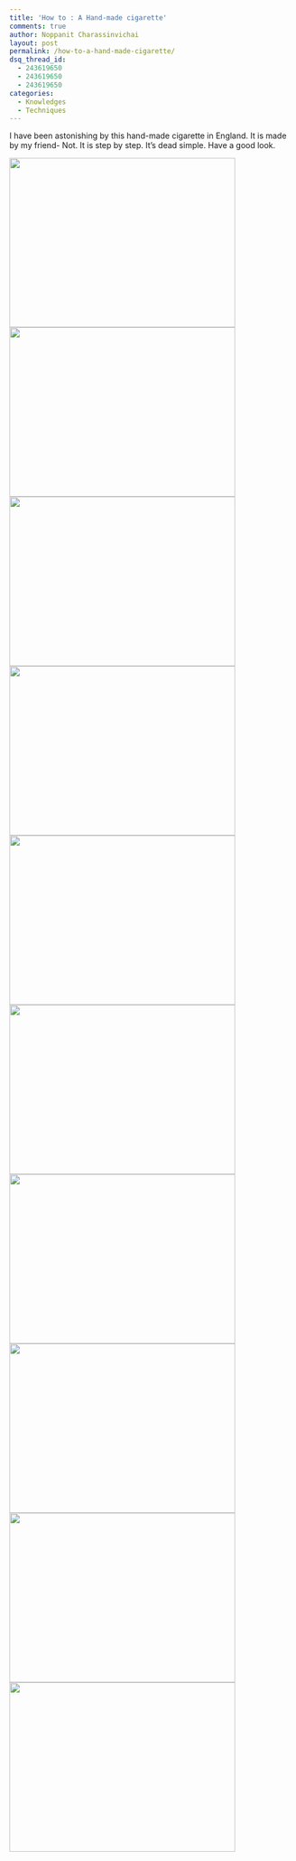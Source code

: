 ```yaml
---
title: 'How to : A Hand-made cigarette'
comments: true
author: Noppanit Charassinvichai
layout: post
permalink: /how-to-a-hand-made-cigarette/
dsq_thread_id:
  - 243619650
  - 243619650
  - 243619650
categories:
  - Knowledges
  - Techniques
---
```

I have been astonishing by this hand-made cigarette in England. It is made by my friend- Not. It is step by step. It&#8217;s dead simple. Have a good look.

<img src="http://i2.photobucket.com/albums/y41/newbie_toy/IMG_9730.jpg" height="300" width="400" />

<img src="http://i2.photobucket.com/albums/y41/newbie_toy/IMG_9731.jpg" height="300" width="400" />

<img src="http://i2.photobucket.com/albums/y41/newbie_toy/IMG_9732.jpg" height="300" width="400" />

<img src="http://i2.photobucket.com/albums/y41/newbie_toy/IMG_9733.jpg" height="300" width="400" />

<img src="http://i2.photobucket.com/albums/y41/newbie_toy/IMG_9734.jpg" height="300" width="400" />

<img src="http://i2.photobucket.com/albums/y41/newbie_toy/IMG_9735.jpg" height="300" width="400" />

<img src="http://i2.photobucket.com/albums/y41/newbie_toy/IMG_9736.jpg" height="300" width="400" />

<img src="http://i2.photobucket.com/albums/y41/newbie_toy/IMG_9737.jpg" height="300" width="400" />

<img src="http://i2.photobucket.com/albums/y41/newbie_toy/IMG_9738.jpg" height="300" width="400" />

<img src="http://i2.photobucket.com/albums/y41/newbie_toy/IMG_9739.jpg" height="300" width="400" />